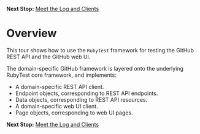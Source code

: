 <!--- GENERATED FILE, DO NOT EDIT --->
**Next Stop:** [Meet the Log and Clients](./Meet.md#meet-the-log-and-clients)


# Overview

This tour shows how to use the `RubyTest` framework for testing the GitHub REST API and the GitHub web UI.

The domain-specific GitHub framework is layered onto the underlying RubyTest core framework, and implements:

- A domain-specific REST API client.
- Endpoint objects, corresponding to REST API endpoints.
- Data objects, corresponding to REST API resources.
- A domain-specific web UI client.
- Page objects, corresponding to web UI pages.

**Next Stop:** [Meet the Log and Clients](./Meet.md#meet-the-log-and-clients)

